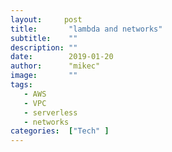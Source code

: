 ```yaml
---
layout:		post
title:       "lambda and networks"
subtitle:    ""
description: ""
date:        2019-01-20
author:      "mikec"
image:       ""
tags:
   - AWS
   - VPC
   - serverless
   - networks
categories:  ["Tech" ]
---
```



